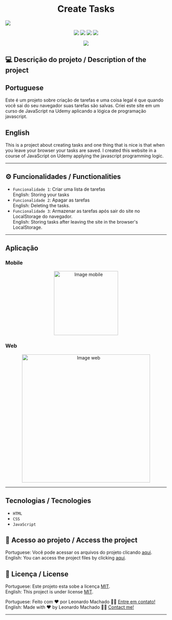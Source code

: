 <h1 align="center">Create Tasks</h1>

<img src="https://user-images.githubusercontent.com/74615811/176543510-7b50757d-89be-4dc3-8626-788d90e42422.png">

<p align="center">
<img src="https://camo.githubusercontent.com/31ddbceac85190c41164841d133e4056da4d4ce57a1a3a8c7cbf40bff1cf71ed/68747470733a2f2f696d672e736869656c64732e696f2f6769746875622f6c6963656e73652f64726f70626f782f64726f70626f782d73646b2d6a617661">
<img src="https://user-images.githubusercontent.com/74615811/176503364-50b5ee48-3d6d-4ab3-ae4b-e6fb7724296b.svg">
<img src="https://user-images.githubusercontent.com/74615811/176503773-dd0bc4ec-fbde-4e70-80d6-9695ff5ef67c.svg">
<img src="https://img.shields.io/badge/Done%20by-Leonardo Machado-%df0000">
</p>

<p align="center">
<img src="http://img.shields.io/static/v1?label=STATUS&message=%20FINISHED&color=GREEN&style=for-the-badge"/>
</p>

<!--
<p align="center">
 <a href="#-sobre-o-projeto">Description</a> •
 <a href="#-funcionalidades">Functionalities</a> •
 <a href="#-tecnologias">Tecnologies</a> • 
 <a href="#-acesso">Access</a> • 
 <a href="#user-content--licença">License</a>
</p>
-->

## 💻 Descrição do projeto / Description of the project

<h2>Portuguese</h2> Este é um projeto sobre criação de tarefas e uma coisa legal é que quando você sai do seu navegador suas tarefas são salvas. Criei este site em um curso de JavaScript na Udemy aplicando a lógica de programação javascript. <br>

<h2>English</h2> This is a project about creating tasks and one thing that is nice is that when you leave your browser your tasks are saved. I created this website in a course of JavaScript on Udemy applying the javascript programming logic.
 
---

## ⚙️ Funcionalidades / Functionalities
- `Funcionalidade 1`: Criar uma lista de tarefas <br>
English: Storing your tasks
- `Funcionalidade 2`: Apagar as tarefas <br>
English: Deleting the tasks.
- `Funcionalidade 3`: Armazenar as tarefas após sair do site no LocalStorage do navegador. <br>
English: Storing tasks after leaving the site in the browser's LocalStorage.

---

## Aplicação

### Mobile

<p align="center">
  <img alt="Image mobile" src="https://user-images.githubusercontent.com/74615811/176545571-92d59f6c-c361-45af-8fed-76882fafb5b0.png" width="200px">
  
</p>

### Web

<p align="center" style="display: flex; align-items: flex-start; justify-content: center;">

  <img alt="Image web" src="https://user-images.githubusercontent.com/74615811/176545631-a0baec9a-2c0b-4539-9e9e-611589dc5dd4.png" width="400px">

</p>

---

## Tecnologias / Tecnologies
- ``HTML``
- ``CSS``
- ``JavaScript``

## 📁 Acesso ao projeto / Access the project

Portuguese: Você pode acessar os arquivos do projeto clicando [aqui](https://github.com/LeonardoMancilha/Create-Tasks/find/main). <br>
English: You can access the project files by clicking [aqui](https://github.com/LeonardoMancilha/Create-Tasks/find/main).

## 📝 Licença / License

Portuguese: Este projeto esta sobe a licença [MIT](./LICENSE). <br>
English: This project is under license [MIT](./LICENSE).

Portuguese: Feito com ❤️ por Leonardo Machado 👋🏽 [Entre em contato!](https://www.linkedin.com/in/leonardomancilha/) <br>
English: Made with ❤️ by Leonardo Machado 👋🏽 [Contact me!](https://www.linkedin.com/in/leonardomancilha/)

---
